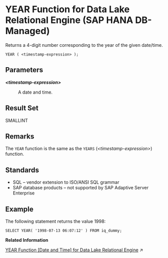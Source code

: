 <!-- loio54d4912c1eb74fccac5ded7c6fc9fa8d -->

# YEAR Function for Data Lake Relational Engine \(SAP HANA DB-Managed\)

Returns a 4-digit number corresponding to the year of the given date/time.



```
YEAR ( <timestamp-expression> );
```



<a name="loio54d4912c1eb74fccac5ded7c6fc9fa8d__section_tcw_wcv_vrb"/>

## Parameters


<dl>
<dt><b>

*<timestamp-expression\>*

</b></dt>
<dd>

A date and time.



</dd>
</dl>



<a name="loio54d4912c1eb74fccac5ded7c6fc9fa8d__section_ajb_1dv_vrb"/>

## Result Set

SMALLINT



<a name="loio54d4912c1eb74fccac5ded7c6fc9fa8d__section_vdp_1dv_vrb"/>

## Remarks

The `YEAR` function is the same as the `YEARS` \(*<timestamp-expression\>*\) function.



<a name="loio54d4912c1eb74fccac5ded7c6fc9fa8d__section_d44_lp3_wrb"/>

## Standards

-   SQL – vendor extension to ISO/ANSI SQL grammar
-   SAP database products – not supported by SAP Adaptive Server Enterprise



<a name="loio54d4912c1eb74fccac5ded7c6fc9fa8d__section_o45_bdv_vrb"/>

## Example

The following statement returns the value 1998:

```
SELECT YEAR( '1998-07-13 06:07:12' ) FROM iq_dummy;
```

**Related Information**  


[YEAR Function \[Date and Time\] for Data Lake Relational Engine](https://help.sap.com/viewer/19b3964099384f178ad08f2d348232a9/2023_4_QRC/en-US/a591eb9d84f210159e35a75b4b036a0d.html "Returns a 4-digit number corresponding to the year of the given date/time.") :arrow_upper_right:

